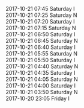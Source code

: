 2017-10-21 07:45 Saturday  I  
2017-10-21 07:25 Saturday  N  
2017-10-21 07:20 Saturday  I  
2017-10-21 07:15 Saturday  N  
2017-10-21 06:50 Saturday  I  
2017-10-21 06:45 Saturday  N  
2017-10-21 06:40 Saturday  I  
2017-10-21 05:55 Saturday  N  
2017-10-21 05:50 Saturday  I  
2017-10-21 04:40 Saturday  N  
2017-10-21 04:35 Saturday  I  
2017-10-21 04:05 Saturday  N  
2017-10-21 04:00 Saturday  I  
2017-10-21 03:50 Saturday  N  
2017-10-20 23:05 Friday  I  
